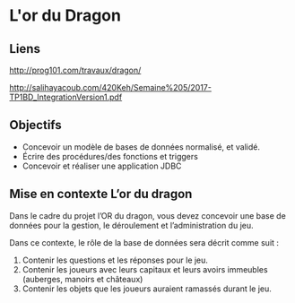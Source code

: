 ﻿# L'or du Dragon
## Liens
http://prog101.com/travaux/dragon/

http://salihayacoub.com/420Keh/Semaine%205/2017-TP1BD_IntegrationVersion1.pdf

## Objectifs
* Concevoir un modèle de bases de données normalisé, et validé.
* Écrire des procédures/des fonctions et triggers
* Concevoir et réaliser une application JDBC

## Mise en contexte L’or du dragon
Dans le cadre du projet l’OR du dragon, vous devez concevoir une base de données pour
la gestion, le déroulement et l’administration du jeu.

Dans ce contexte, le rôle de la base de données sera décrit comme suit :

1. Contenir les questions et les réponses pour le jeu.
2. Contenir les joueurs avec leurs capitaux et leurs avoirs immeubles (auberges,
manoirs et châteaux)
3. Contenir les objets que les joueurs auraient ramassés durant le jeu. 
